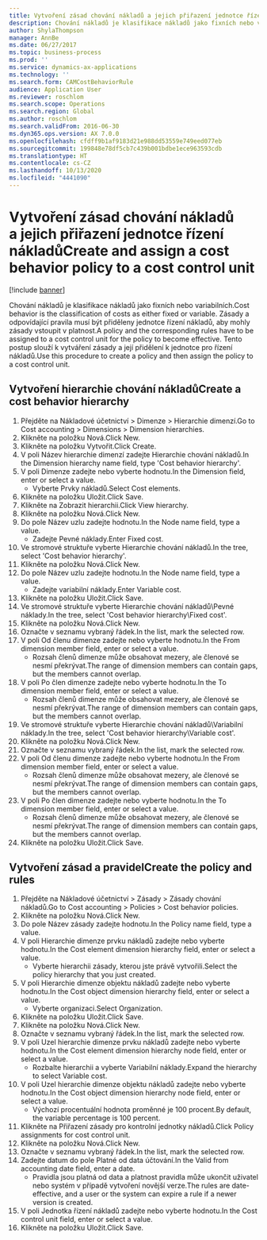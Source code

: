 ```yaml
---
title: Vytvoření zásad chování nákladů a jejich přiřazení jednotce řízení nákladů
description: Chování nákladů je klasifikace nákladů jako fixních nebo variabilních.
author: ShylaThompson
manager: AnnBe
ms.date: 06/27/2017
ms.topic: business-process
ms.prod: ''
ms.service: dynamics-ax-applications
ms.technology: ''
ms.search.form: CAMCostBehaviorRule
audience: Application User
ms.reviewer: roschlom
ms.search.scope: Operations
ms.search.region: Global
ms.author: roschlom
ms.search.validFrom: 2016-06-30
ms.dyn365.ops.version: AX 7.0.0
ms.openlocfilehash: cfdff9b1af9183d21e988dd53559e749eed077eb
ms.sourcegitcommit: 199848e78df5cb7c439b001bdbe1ece963593cdb
ms.translationtype: HT
ms.contentlocale: cs-CZ
ms.lasthandoff: 10/13/2020
ms.locfileid: "4441090"
---
```

# <a name="create-and-assign-a-cost-behavior-policy-to-a-cost-control-unit"></a><span data-ttu-id="485ea-103">Vytvoření zásad chování nákladů a jejich přiřazení jednotce řízení nákladů</span><span class="sxs-lookup"><span data-stu-id="485ea-103">Create and assign a cost behavior policy to a cost control unit</span></span>

[!include [banner](../../includes/banner.md)]

<span data-ttu-id="485ea-104">Chování nákladů je klasifikace nákladů jako fixních nebo variabilních.</span><span class="sxs-lookup"><span data-stu-id="485ea-104">Cost behavior is the classification of costs as either fixed or variable.</span></span> <span data-ttu-id="485ea-105">Zásady a odpovídající pravila musí být přiděleny jednotce řízení nákladů, aby mohly zásady vstoupit v platnost.</span><span class="sxs-lookup"><span data-stu-id="485ea-105">A policy and the corresponding rules have to be assigned to a cost control unit for the policy to become effective.</span></span> <span data-ttu-id="485ea-106">Tento postup slouží k vytváření zásady a její přidělení k jednotce pro řízení nákladů.</span><span class="sxs-lookup"><span data-stu-id="485ea-106">Use this procedure to create a policy and then assign the policy to a cost control unit.</span></span>


## <a name="create-a-cost-behavior-hierarchy"></a><span data-ttu-id="485ea-107">Vytvoření hierarchie chování nákladů</span><span class="sxs-lookup"><span data-stu-id="485ea-107">Create a cost behavior hierarchy</span></span>
1. <span data-ttu-id="485ea-108">Přejděte na Nákladové účetnictví > Dimenze > Hierarchie dimenzí.</span><span class="sxs-lookup"><span data-stu-id="485ea-108">Go to Cost accounting > Dimensions > Dimension hierarchies.</span></span>
2. <span data-ttu-id="485ea-109">Klikněte na položku Nová.</span><span class="sxs-lookup"><span data-stu-id="485ea-109">Click New.</span></span>
3. <span data-ttu-id="485ea-110">Klikněte na položku Vytvořit.</span><span class="sxs-lookup"><span data-stu-id="485ea-110">Click Create.</span></span>
4. <span data-ttu-id="485ea-111">V poli Název hierarchie dimenzí zadejte Hierarchie chování nákladů.</span><span class="sxs-lookup"><span data-stu-id="485ea-111">In the Dimension hierarchy name field, type 'Cost behavior hierarchy'.</span></span>
5. <span data-ttu-id="485ea-112">V poli Dimenze zadejte nebo vyberte hodnotu.</span><span class="sxs-lookup"><span data-stu-id="485ea-112">In the Dimension field, enter or select a value.</span></span>
    * <span data-ttu-id="485ea-113">Vyberte Prvky nákladů.</span><span class="sxs-lookup"><span data-stu-id="485ea-113">Select Cost elements.</span></span>  
6. <span data-ttu-id="485ea-114">Klikněte na položku Uložit.</span><span class="sxs-lookup"><span data-stu-id="485ea-114">Click Save.</span></span>
7. <span data-ttu-id="485ea-115">Klikněte na Zobrazit hierarchii.</span><span class="sxs-lookup"><span data-stu-id="485ea-115">Click View hierarchy.</span></span>
8. <span data-ttu-id="485ea-116">Klikněte na položku Nová.</span><span class="sxs-lookup"><span data-stu-id="485ea-116">Click New.</span></span>
9. <span data-ttu-id="485ea-117">Do pole Název uzlu zadejte hodnotu.</span><span class="sxs-lookup"><span data-stu-id="485ea-117">In the Node name field, type a value.</span></span>
    * <span data-ttu-id="485ea-118">Zadejte Pevné náklady.</span><span class="sxs-lookup"><span data-stu-id="485ea-118">Enter Fixed cost.</span></span>  
10. <span data-ttu-id="485ea-119">Ve stromové struktuře vyberte Hierarchie chování nákladů.</span><span class="sxs-lookup"><span data-stu-id="485ea-119">In the tree, select 'Cost behavior hierarchy'.</span></span>
11. <span data-ttu-id="485ea-120">Klikněte na položku Nová.</span><span class="sxs-lookup"><span data-stu-id="485ea-120">Click New.</span></span>
12. <span data-ttu-id="485ea-121">Do pole Název uzlu zadejte hodnotu.</span><span class="sxs-lookup"><span data-stu-id="485ea-121">In the Node name field, type a value.</span></span>
    * <span data-ttu-id="485ea-122">Zadejte variabilní náklady.</span><span class="sxs-lookup"><span data-stu-id="485ea-122">Enter Variable cost.</span></span>  
13. <span data-ttu-id="485ea-123">Klikněte na položku Uložit.</span><span class="sxs-lookup"><span data-stu-id="485ea-123">Click Save.</span></span>
14. <span data-ttu-id="485ea-124">Ve stromové struktuře vyberte Hierarchie chování nákladů\Pevné náklady.</span><span class="sxs-lookup"><span data-stu-id="485ea-124">In the tree, select 'Cost behavior hierarchy\Fixed cost'.</span></span>
15. <span data-ttu-id="485ea-125">Klikněte na položku Nová.</span><span class="sxs-lookup"><span data-stu-id="485ea-125">Click New.</span></span>
16. <span data-ttu-id="485ea-126">Označte v seznamu vybraný řádek.</span><span class="sxs-lookup"><span data-stu-id="485ea-126">In the list, mark the selected row.</span></span>
17. <span data-ttu-id="485ea-127">V poli Od členu dimenze zadejte nebo vyberte hodnotu.</span><span class="sxs-lookup"><span data-stu-id="485ea-127">In the From dimension member field, enter or select a value.</span></span>
    * <span data-ttu-id="485ea-128">Rozsah členů dimenze může obsahovat mezery, ale členové se nesmí překrývat.</span><span class="sxs-lookup"><span data-stu-id="485ea-128">The range of dimension members can contain gaps, but the members cannot overlap.</span></span>  
18. <span data-ttu-id="485ea-129">V poli Po člen dimenze zadejte nebo vyberte hodnotu.</span><span class="sxs-lookup"><span data-stu-id="485ea-129">In the To dimension member field, enter or select a value.</span></span>
    * <span data-ttu-id="485ea-130">Rozsah členů dimenze může obsahovat mezery, ale členové se nesmí překrývat.</span><span class="sxs-lookup"><span data-stu-id="485ea-130">The range of dimension members can contain gaps, but the members cannot overlap.</span></span>  
19. <span data-ttu-id="485ea-131">Ve stromové struktuře vyberte Hierarchie chování nákladů\Variabilní náklady.</span><span class="sxs-lookup"><span data-stu-id="485ea-131">In the tree, select 'Cost behavior hierarchy\Variable cost'.</span></span>
20. <span data-ttu-id="485ea-132">Klikněte na položku Nová.</span><span class="sxs-lookup"><span data-stu-id="485ea-132">Click New.</span></span>
21. <span data-ttu-id="485ea-133">Označte v seznamu vybraný řádek.</span><span class="sxs-lookup"><span data-stu-id="485ea-133">In the list, mark the selected row.</span></span>
22. <span data-ttu-id="485ea-134">V poli Od členu dimenze zadejte nebo vyberte hodnotu.</span><span class="sxs-lookup"><span data-stu-id="485ea-134">In the From dimension member field, enter or select a value.</span></span>
    * <span data-ttu-id="485ea-135">Rozsah členů dimenze může obsahovat mezery, ale členové se nesmí překrývat.</span><span class="sxs-lookup"><span data-stu-id="485ea-135">The range of dimension members can contain gaps, but the members cannot overlap.</span></span>  
23. <span data-ttu-id="485ea-136">V poli Po člen dimenze zadejte nebo vyberte hodnotu.</span><span class="sxs-lookup"><span data-stu-id="485ea-136">In the To dimension member field, enter or select a value.</span></span>
    * <span data-ttu-id="485ea-137">Rozsah členů dimenze může obsahovat mezery, ale členové se nesmí překrývat.</span><span class="sxs-lookup"><span data-stu-id="485ea-137">The range of dimension members can contain gaps, but the members cannot overlap.</span></span>  
24. <span data-ttu-id="485ea-138">Klikněte na položku Uložit.</span><span class="sxs-lookup"><span data-stu-id="485ea-138">Click Save.</span></span>

## <a name="create-the-policy-and-rules"></a><span data-ttu-id="485ea-139">Vytvoření zásad a pravidel</span><span class="sxs-lookup"><span data-stu-id="485ea-139">Create the policy and rules</span></span>
1. <span data-ttu-id="485ea-140">Přejděte na Nákladové účetnictví > Zásady > Zásady chování nákladů.</span><span class="sxs-lookup"><span data-stu-id="485ea-140">Go to Cost accounting > Policies > Cost behavior policies.</span></span>
2. <span data-ttu-id="485ea-141">Klikněte na položku Nová.</span><span class="sxs-lookup"><span data-stu-id="485ea-141">Click New.</span></span>
3. <span data-ttu-id="485ea-142">Do pole Název zásady zadejte hodnotu.</span><span class="sxs-lookup"><span data-stu-id="485ea-142">In the Policy name field, type a value.</span></span>
4. <span data-ttu-id="485ea-143">V poli Hierarchie dimenze prvku nákladů zadejte nebo vyberte hodnotu.</span><span class="sxs-lookup"><span data-stu-id="485ea-143">In the Cost element dimension hierarchy field, enter or select a value.</span></span>
    * <span data-ttu-id="485ea-144">Vyberte hierarchii zásady, kterou jste právě vytvořili.</span><span class="sxs-lookup"><span data-stu-id="485ea-144">Select the policy hierarchy that you just created.</span></span>  
5. <span data-ttu-id="485ea-145">V poli Hierarchie dimenze objektu nákladů zadejte nebo vyberte hodnotu.</span><span class="sxs-lookup"><span data-stu-id="485ea-145">In the Cost object dimension hierarchy field, enter or select a value.</span></span>
    * <span data-ttu-id="485ea-146">Vyberte organizaci.</span><span class="sxs-lookup"><span data-stu-id="485ea-146">Select Organization.</span></span>  
6. <span data-ttu-id="485ea-147">Klikněte na položku Uložit.</span><span class="sxs-lookup"><span data-stu-id="485ea-147">Click Save.</span></span>
7. <span data-ttu-id="485ea-148">Klikněte na položku Nová.</span><span class="sxs-lookup"><span data-stu-id="485ea-148">Click New.</span></span>
8. <span data-ttu-id="485ea-149">Označte v seznamu vybraný řádek.</span><span class="sxs-lookup"><span data-stu-id="485ea-149">In the list, mark the selected row.</span></span>
9. <span data-ttu-id="485ea-150">V poli Uzel hierarchie dimenze prvku nákladů zadejte nebo vyberte hodnotu.</span><span class="sxs-lookup"><span data-stu-id="485ea-150">In the Cost element dimension hierarchy node field, enter or select a value.</span></span>
    * <span data-ttu-id="485ea-151">Rozbalte hierarchii a vyberte Variabilní náklady.</span><span class="sxs-lookup"><span data-stu-id="485ea-151">Expand the hierarchy to select Variable cost.</span></span>  
10. <span data-ttu-id="485ea-152">V poli Uzel hierarchie dimenze objektu nákladů zadejte nebo vyberte hodnotu.</span><span class="sxs-lookup"><span data-stu-id="485ea-152">In the Cost object dimension hierarchy node field, enter or select a value.</span></span>
    * <span data-ttu-id="485ea-153">Výchozí procentuální hodnota proměnné je 100 procent.</span><span class="sxs-lookup"><span data-stu-id="485ea-153">By default, the variable percentage is 100 percent.</span></span>  
11. <span data-ttu-id="485ea-154">Klikněte na Přiřazení zásady pro kontrolní jednotky nákladů.</span><span class="sxs-lookup"><span data-stu-id="485ea-154">Click Policy assignments for cost control unit.</span></span>
12. <span data-ttu-id="485ea-155">Klikněte na položku Nová.</span><span class="sxs-lookup"><span data-stu-id="485ea-155">Click New.</span></span>
13. <span data-ttu-id="485ea-156">Označte v seznamu vybraný řádek.</span><span class="sxs-lookup"><span data-stu-id="485ea-156">In the list, mark the selected row.</span></span>
14. <span data-ttu-id="485ea-157">Zadejte datum do pole Platné od data účtování.</span><span class="sxs-lookup"><span data-stu-id="485ea-157">In the Valid from accounting date field, enter a date.</span></span>
    * <span data-ttu-id="485ea-158">Pravidla jsou platná od data a platnost pravidla může ukončit uživatel nebo systém v případě vytvoření novější verze.</span><span class="sxs-lookup"><span data-stu-id="485ea-158">The rules are date-effective, and a user or the system can expire a rule if a newer version is created.</span></span>  
15. <span data-ttu-id="485ea-159">V poli Jednotka řízení nákladů zadejte nebo vyberte hodnotu.</span><span class="sxs-lookup"><span data-stu-id="485ea-159">In the Cost control unit field, enter or select a value.</span></span>
16. <span data-ttu-id="485ea-160">Klikněte na položku Uložit.</span><span class="sxs-lookup"><span data-stu-id="485ea-160">Click Save.</span></span>

